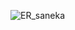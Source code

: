 ![ER_saneka](https://user-images.githubusercontent.com/62030156/114735545-90a57980-9d45-11eb-9bde-773c95d1a498.png)
